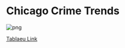 # Chicago Crime Trends
 
![png]('Data/Main-Dashboard.png')

[Tablaeu Link](https://public.tableau.com/views/CrimeDashboard_17026155732970/CrimeDistributionandArrestRate?:language=en-US&publish=yes&:display_count=n&:origin=viz_share_link)
